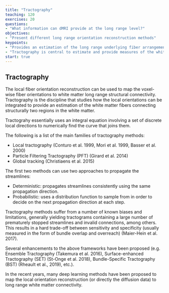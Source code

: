 ```yaml
---
title: "Tractography"
teaching: 120
exercises: 20
questions:
- "What information can dMRI provide at the long range level?"
objectives:
- "Present different long range orientation reconstruction methods"
keypoints:
- "Provides an estimation of the long range underlying fiber arrangement"
- "Tractography is central to estimate and provide measures of the white matter neuroanatomy"
start: true
---
```


## Tractography

The local fiber orientation reconstruction can be used to map the voxel-wise
fiber orientations to white matter long range structural connectivity.
Tractography is the discipline that studies how the local orientations can be
integrated to provide an estimation of the white matter fibers connecting
structurally two regions in the white matter.

Tractograhy essentially uses an integral equation involving a set of discrete
local directions to numerically find the curve that joins them.

The following is a list of the main families of tractography methods:

* Local tractography (Conturo et al. 1999, Mori et al. 1999, Basser et al. 2000)
* Particle Filtering Tractography (PFT) (Girard et al. 2014)
* Global tracking (Christiaens et al. 2015)

The first two methods can use two approaches to propagate the streamlines:
- Deterministic: propagates streamlines consistently using the same propagation
direction.
- Probabilistic: uses a distribution function to sample from in order to decide
on the next propagation direction at each step.

Tractography methods suffer from a number of known biases and limitations,
generally yielding tractograms containing a large number of prematurely stopped
streamlines and invalid connections, among others. This results in a hard
trade-off between sensitivity and specificity (usually measured in the form of
bundle overlap and overreach) (Maier-Hein et al. 2017).

Several enhancements to the above frameworks have been proposed (e.g. Ensemble
Tractography (Takemura et al. 2016), Surface-enhanced Tractography (SET)
(St-Onge et al. 2018), Bundle-Specific Tractography (BST) (Rheault et al.,
2019), etc.).

In the recent years, many deep learning methods have been proposed to map the
local orientation reconstruction (or directly the diffusion data) to long range
white matter connectivity.

